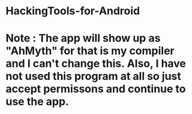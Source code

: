 # HackingTools-for-Android
# Note : The app will show up as "AhMyth" for that is my compiler and I can't change this. Also, I have not used this program at all so just accept permissons and continue to use the app.
